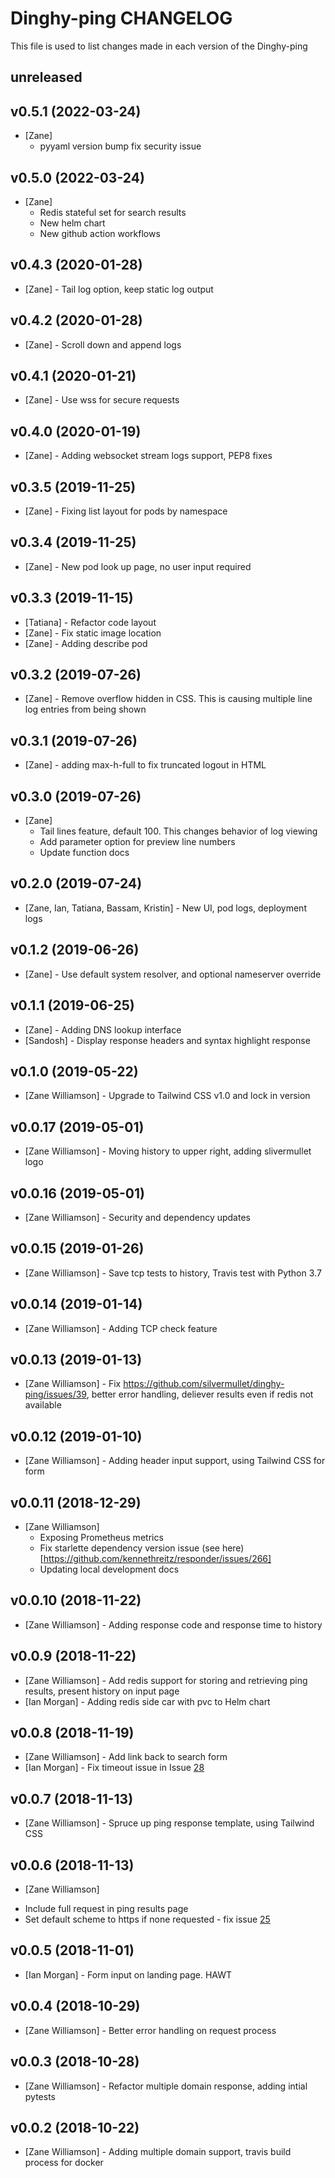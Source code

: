 # Dinghy-ping CHANGELOG

This file is used to list changes made in each version of the Dinghy-ping 

## unreleased

## v0.5.1 (2022-03-24)
- [Zane]
  - pyyaml version bump fix security issue

## v0.5.0 (2022-03-24)
- [Zane] 
  - Redis stateful set for search results
  - New helm chart
  - New github action workflows

## v0.4.3 (2020-01-28)
- [Zane] - Tail log option, keep static log output

## v0.4.2 (2020-01-28)
- [Zane] - Scroll down and append logs 

## v0.4.1 (2020-01-21)
- [Zane] - Use wss for secure requests

## v0.4.0 (2020-01-19)
- [Zane] - Adding websocket stream logs support, PEP8 fixes

## v0.3.5 (2019-11-25)
- [Zane] - Fixing list layout for pods by namespace 

## v0.3.4 (2019-11-25)
- [Zane] - New pod look up page, no user input required

## v0.3.3 (2019-11-15)
- [Tatiana] - Refactor code layout
- [Zane] - Fix static image location
- [Zane] - Adding describe pod

## v0.3.2 (2019-07-26)
- [Zane] - Remove overflow hidden in CSS. This is causing multiple line log entries from being shown 

## v0.3.1 (2019-07-26)
- [Zane] - adding max-h-full to fix truncated logout in HTML

## v0.3.0 (2019-07-26)

- [Zane]
  * Tail lines feature, default 100. This changes behavior of log viewing
  * Add parameter option for preview line numbers
  * Update function docs

## v0.2.0 (2019-07-24)

- [Zane, Ian, Tatiana, Bassam, Kristin] - New UI, pod logs, deployment logs

## v0.1.2 (2019-06-26)

- [Zane] - Use default system resolver, and optional nameserver override

## v0.1.1 (2019-06-25)

- [Zane] - Adding DNS lookup interface
- [Sandosh] - Display response headers and syntax highlight response

## v0.1.0 (2019-05-22)

- [Zane Williamson] - Upgrade to Tailwind CSS v1.0 and lock in version

## v0.0.17 (2019-05-01)

- [Zane Williamson] - Moving history to upper right, adding slivermullet logo 

## v0.0.16 (2019-05-01)

- [Zane Williamson] - Security and dependency updates 

## v0.0.15 (2019-01-26)

- [Zane Williamson] - Save tcp tests to history, Travis test with Python 3.7 

## v0.0.14 (2019-01-14)

- [Zane Williamson] - Adding TCP check feature

## v0.0.13 (2019-01-13)

- [Zane Williamson] - Fix https://github.com/silvermullet/dinghy-ping/issues/39, better error handling, deliever results even if redis not available 

## v0.0.12 (2019-01-10)

- [Zane Williamson] - Adding header input support, using Tailwind CSS for form

## v0.0.11 (2018-12-29)

- [Zane Williamson]
  * Exposing Prometheus metrics
  * Fix starlette dependency version issue (see here)[https://github.com/kennethreitz/responder/issues/266]
  * Updating local development docs

## v0.0.10 (2018-11-22)

- [Zane Williamson] - Adding response code and response time to history

## v0.0.9 (2018-11-22)

- [Zane Williamson] - Add redis support for storing and retrieving ping results, present history on input page
- [Ian Morgan] - Adding redis side car with pvc to Helm chart 

## v0.0.8 (2018-11-19)

- [Zane Williamson] - Add link back to search form 
- [Ian Morgan] - Fix timeout issue in Issue [28](https://github.com/silvermullet/dinghy-ping/issues/28)

## v0.0.7 (2018-11-13)

- [Zane Williamson] - Spruce up ping response template, using Tailwind CSS

## v0.0.6 (2018-11-13)

- [Zane Williamson]
 * Include full request in ping results page
 * Set default scheme to https if none requested - fix issue [25](https://github.com/silvermullet/dinghy-ping/issues/25)

## v0.0.5 (2018-11-01)

- [Ian Morgan] - Form input on landing page. HAWT 

## v0.0.4 (2018-10-29)

- [Zane Williamson] - Better error handling on request process 

## v0.0.3 (2018-10-28)

- [Zane Williamson] - Refactor multiple domain response, adding intial pytests 

## v0.0.2 (2018-10-22)

- [Zane Williamson] - Adding multiple domain support, travis build process for docker 
